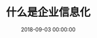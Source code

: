 ---
layout: post
title: 什么是企业信息化
description: 企业信息化系列文章之一
category: blog
date: 2018-09-03 00:00:00
---